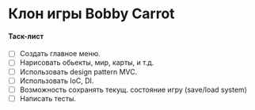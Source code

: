 # Клон игры Bobby Carrot

#### Таск-лист

- [ ] Создать главное меню.
- [ ] Нарисовать обьекты, мир, карты, и т.д.
- [ ] Использовать design pattern MVC.
- [ ] Использовать IoC, DI.
- [ ] Возможность сохранять текущ. состояние игру (save/load system)
- [ ] Написать тесты. 